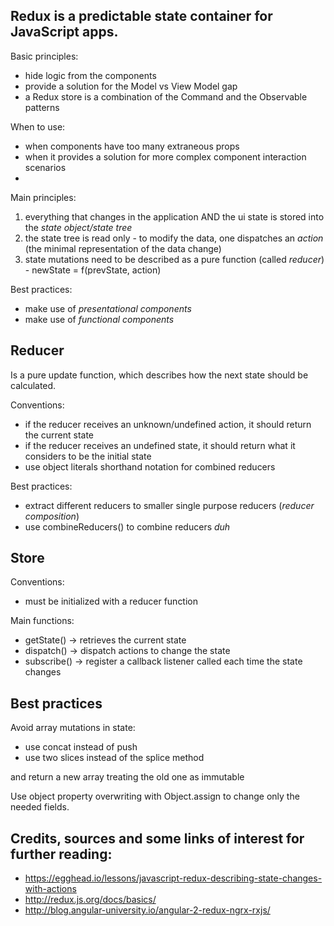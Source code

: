 ## Redux is a predictable state container for JavaScript apps.
Basic principles:
  - hide logic from the components
  - provide a solution for the Model vs View Model gap
  - a Redux store is a combination of the Command and the Observable patterns

When to use:
  - when components have too many extraneous props
  - when it provides a solution for more complex component interaction scenarios
  -

Main principles:
  1. everything that changes in the application AND the ui state is stored into the *state object/state tree*
  2. the state tree is read only
    - to modify the data, one dispatches an *action* (the minimal representation of the data change)
  3. state mutations need to be described as a pure function (called *reducer*)
    - newState = f(prevState, action)

Best practices:
  - make use of *presentational components*
  - make use of *functional components*



## Reducer
Is a pure update function, which describes how the next state should be calculated.

Conventions:
  - if the reducer receives an unknown/undefined action, it should return the current state
  - if the reducer receives an undefined state, it should return what it considers to be the initial state
  - use object literals shorthand notation for combined reducers

Best practices:

  - extract different reducers to smaller single purpose reducers (*reducer composition*)
  - use combineReducers() to combine reducers *duh*

## Store
Conventions:
  - must be initialized with a reducer function

Main functions:
  - getState() -> retrieves the current state
  - dispatch() -> dispatch actions to change the state
  - subscribe() -> register a callback listener called each time the state changes


## Best practices

Avoid array mutations in state:
  - use concat instead of push
  - use two slices instead of the splice method

and return a new array treating the old one as immutable

Use object property overwriting with Object.assign to change only the needed fields.

Credits, sources and some links of interest for further reading:
--
* https://egghead.io/lessons/javascript-redux-describing-state-changes-with-actions
* http://redux.js.org/docs/basics/
* http://blog.angular-university.io/angular-2-redux-ngrx-rxjs/

